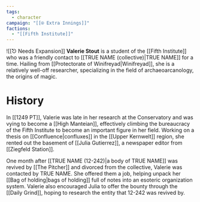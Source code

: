 ```yaml
---
tags:
  - character
campaign: "[[⍟ Extra Innings]]"
factions:
  - "[[Fifth Institute]]"
---
```

![[⎋ Needs Expansion]]
**Valerie Stout** is a student of the [[Fifth Institute]] who was a friendly contact to [[TRUE NAME (collective)|TRUE NAME]] for a time. Hailing from [[Protectorate of Winifreyad|Winifreyad]], she is a relatively well-off researcher, specializing in the field of archaeoarcanology, the origins of magic.
# History

In [[1249 PT]], Valerie was late in her research at the Conservatory and was vying to become a [[High Manteian]], effectively climbing the bureaucracy of the Fifth Institute to become an important figure in her field. Working on a thesis on [[Confluence|confluxes]] in the [[Upper Kernwelt]] region, she rented out the basement of [[Julia Gutierrez]], a newspaper editor from [[Ziegfeld Station]].

One month after [[TRUE NAME (12-242)|a body of TRUE NAME]] was revived by [[The Pitcher]] and divorced from the collective, Valerie was contacted by TRUE NAME. She offered them a job, helping unpack her [[Bag of holding|bags of holding]] full of notes into an esoteric organization system. Valerie also encouraged Julia to offer the bounty through the [[Daily Grind]], hoping to research the entity that 12-242 was revived by.
